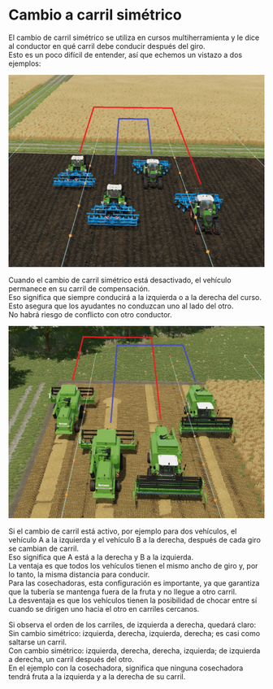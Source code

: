 # Cambio a carril simétrico  
El cambio de carril simétrico se utiliza en cursos multiherramienta y le dice al conductor en qué carril debe conducir después del giro.  
Esto es un poco difícil de entender, así que echemos un vistazo a dos ejemplos:  


![Image](../assets/images/regularchange_0_0_1020_765.png)

  
Cuando el cambio de carril simétrico está desactivado, el vehículo permanece en su carril de compensación.  
Eso significa que siempre conducirá a la izquierda o a la derecha del curso.  
Esto asegura que los ayudantes no conduzcan uno al lado del otro.  
No habrá riesgo de conflicto con otro conductor.  


![Image](../assets/images/symetricchange_0_0_1020_765.png)

  
Si el cambio de carril está activo, por ejemplo para dos vehículos, el vehículo A a la izquierda y el vehículo B a la derecha, después de cada giro se cambian de carril.  
Eso significa que A está a la derecha y B a la izquierda.  
La ventaja es que todos los vehículos tienen el mismo ancho de giro y, por lo tanto, la misma distancia para conducir.  
Para las cosechadoras, esta configuración es importante, ya que garantiza que la tubería se mantenga fuera de la fruta y no llegue a otro carril.  
La desventaja es que los vehículos tienen la posibilidad de chocar entre sí cuando se dirigen uno hacia el otro en carriles cercanos.  
  
Si observa el orden de los carriles, de izquierda a derecha, quedará claro:  
Sin cambio simétrico: izquierda, derecha, izquierda, derecha; es casi como saltarse un carril.  
Con cambio simétrico: izquierda, derecha, derecha, izquierda; de izquierda a derecha, un carril después del otro.  
En el ejemplo con la cosechadora, significa que ninguna cosechadora tendrá fruta a la izquierda y a la derecha de su carril.  


